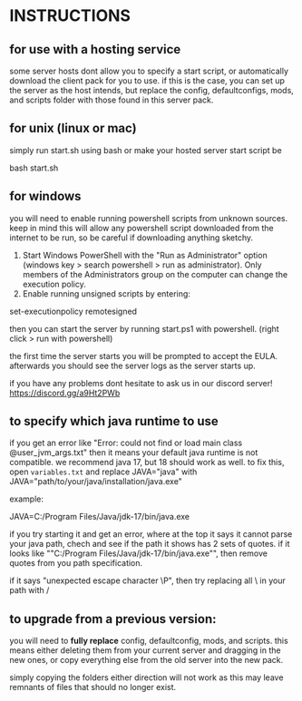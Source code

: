 # INSTRUCTIONS

## for use with a hosting service
some server hosts dont allow you to specify a start script, or automatically download the client pack for you to use. if this is the case, you can set up the server as the host intends, but replace the config, defaultconfigs, mods, and scripts folder with those found in this server pack.

## for unix (linux or mac)
simply run start.sh using bash or make your hosted server start script be

bash start.sh

## for windows
you will need to enable running powershell scripts from unknown sources. keep in mind this will allow any powershell script downloaded from the internet to be run, so be careful if downloading anything sketchy.

1. Start Windows PowerShell with the "Run as Administrator" option (windows key > search powershell > run as administrator). Only members of the Administrators group on the computer can change the execution policy.
2. Enable running unsigned scripts by entering:

set-executionpolicy remotesigned

then you can start the server by running start.ps1 with powershell. (right click > run with powershell)

the first time the server starts you will be prompted to accept the EULA. afterwards you should see the server logs as the server starts up.

if you have any problems dont hesitate to ask us in our discord server! https://discord.gg/a9Ht2PWb

## to specify which java runtime to use

if you get an error like  "Error: could not find or load main class @user_jvm_args.txt"
then it means your default java runtime is not compatible. we recommend java 17, but 18 should work as well. to fix this, open `variables.txt` and replace JAVA="java" with
JAVA="path/to/your/java/installation/java.exe"

example:

JAVA=C:/Program Files/Java/jdk-17/bin/java.exe

if you try starting it and get an error, where at the top it says it cannot parse your java path, chech and see if the path it shows has 2 sets of quotes. if it looks like ""C:/Program Files/Java/jdk-17/bin/java.exe"", then remove quotes from you path specification.

if it says "unexpected escape character \P", then try replacing all \ in your path with /

## to upgrade from a previous version:
you will need to **fully replace** config, defaultconfig, mods, and scripts. this means either deleting them from your current server and dragging in the new ones, or copy everything else from the old server into the new pack.

simply copying the folders either direction will not work as this may leave remnants of files that should no longer exist.